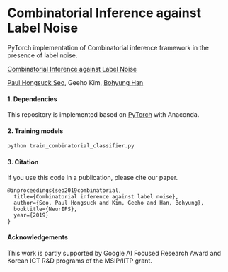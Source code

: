 Combinatorial Inference against Label Noise
===
PyTorch implementation of Combinatorial inference framework in the presence of label noise.

[Combinatorial Inference against Label Noise](https://papers.nips.cc/paper/2019/hash/0cb929eae7a499e50248a3a78f7acfc7-Abstract.html)

[Paul Hongsuck Seo](https://phseo.github.io/), Geeho Kim, [Bohyung Han](https://cv.snu.ac.kr/index.php/bhhan/)

#### 1. Dependencies
This repository is implemented based on [PyTorch](http://pytorch.org/) with Anaconda.</br>


#### 2. Training models

```bash
python train_combinatorial_classifier.py
```

#### 3. Citation
If you use this code in a publication, please cite our paper.

```
@inproceedings{seo2019combinatorial,
  title={Combinatorial inference against label noise},
  author={Seo, Paul Hongsuck and Kim, Geeho and Han, Bohyung},
  booktitle={NeurIPS},
  year={2019}
}
```

#### Acknowledgements
This work is partly supported by Google AI Focused Research Award and Korean ICT R&D programs
of the MSIP/IITP grant.
